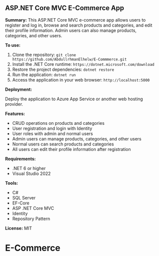 ## ASP.NET Core MVC E-Commerce App

**Summary:** This ASP.NET Core MVC e-commerce app allows users to register and log in, browse and search products and categories, and edit their profile information. Admin users can also manage products, categories, and other users.

**To use:**

1. Clone the repository: `git clone https://github.com/AbdullrhmanElhelw/E-Commmerce.git`
2. Install the .NET Core runtime: `https://dotnet.microsoft.com/download`
3. Restore the project dependencies: `dotnet restore`
4. Run the application: `dotnet run`
5. Access the application in your web browser: `http://localhost:5000`

**Deployment:**

Deploy the application to Azure App Service or another web hosting provider.

**Features:**

* CRUD operations on products and categories
* User registration and login with Identity
* User roles with admin and normal users
* Admin users can manage products, categories, and other users
* Normal users can search products and categories
* All users can edit their profile information after registration

**Requirements:**

* .NET 6 or higher
* Visual Studio 2022 

**Tools:**
* C#
* SQL Server 
* EF-Core
* ASP .NET Core MVC 
* Identity
* Repository Pattern

**License:**
MIT
# E-Commerce
